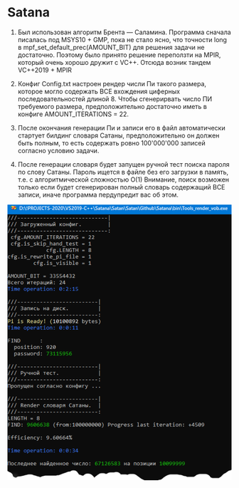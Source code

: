 # Satana
 
1. Был использован алгоритм Брента — Саламина. Программа сначала писалась под MSYS10 + GMP, пока не стало ясно, что точности long в mpf_set_default_prec(AMOUNT_BIT) для решения задачи не достаточно. Поэтому было принято решение переползти на MPIR, который очень хорошо дружит с VC++. Отсюда возник тандем VC++2019 + MPIR

2. Конфиг Config.txt настроен рендер числи Пи такого размера, которое могло содержать ВСЕ вхождения циферных последовательностей длиной 8. Чтобы сгенерирвать число ПИ требуемого размера,
предположительно достаточно иметь в конфиге AMOUNT_ITERATIONS  = 22.

3. После окончания генерации Пи и записи его в файл автоматичеcки стартует билдинг словаря Сатаны, предположительно он должен быть полным, то есть содержать ровно 100'000'000 записей согласно условию задачи.

4. После генерации словаря будет запущен ручной тест поиска пароля по слову Сатаны. Пароль ищется в файле без его загрузки в память, т.е. с алгоритмической сложностью O(1) Внимание, поиск возможен только если будет сгенерирован полный словарь содержащий ВСЕ записи, иначе программа пердупредит вас об этом.

![Screenshot in game 1](./screenshot_01.png)
